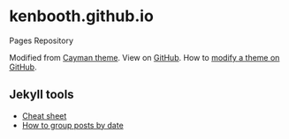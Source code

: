 # kenbooth.github.io
Pages Repository
 
Modified from [Cayman theme](https://pages-themes.github.io/cayman/). View on [GitHub](https://github.com/pages-themes/cayman). How to [modify a theme on GitHub](https://help.github.com/en/github/working-with-github-pages/adding-a-theme-to-your-github-pages-site-using-jekyll).

## Jekyll tools
- [Cheat sheet](https://devhints.io/jekyll)
- [How to group posts by date](https://stackoverflow.com/questions/18669143/how-to-group-posts-by-date-on-home-page-in-jekyll)
